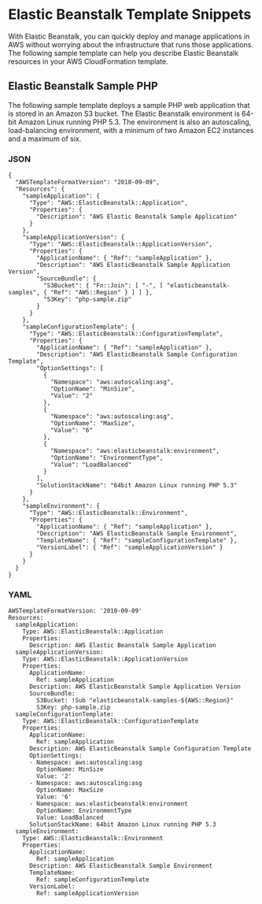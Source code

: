 # Elastic Beanstalk Template Snippets<a name="quickref-elasticbeanstalk"></a>

With Elastic Beanstalk, you can quickly deploy and manage applications in AWS without worrying about the infrastructure that runs those applications\. The following sample template can help you describe Elastic Beanstalk resources in your AWS CloudFormation template\.

## Elastic Beanstalk Sample PHP<a name="quickref-elasticbeanstalk-sampleenv"></a>

The following sample template deploys a sample PHP web application that is stored in an Amazon S3 bucket\. The Elastic Beanstalk environment is 64\-bit Amazon Linux running PHP 5\.3\. The environment is also an autoscaling, load\-balancing environment, with a minimum of two Amazon EC2 instances and a maximum of six\. 

### JSON<a name="quickref-elasticbeanstalk-example-1.json"></a>

```
{
  "AWSTemplateFormatVersion": "2010-09-09",
  "Resources": {
    "sampleApplication": {
      "Type": "AWS::ElasticBeanstalk::Application",
      "Properties": {
        "Description": "AWS Elastic Beanstalk Sample Application"
      }
    },
    "sampleApplicationVersion": {
      "Type": "AWS::ElasticBeanstalk::ApplicationVersion",
      "Properties": {
        "ApplicationName": { "Ref": "sampleApplication" },
        "Description": "AWS ElasticBeanstalk Sample Application Version",
        "SourceBundle": {
          "S3Bucket": { "Fn::Join": [ "-", [ "elasticbeanstalk-samples", { "Ref": "AWS::Region" } ] ] },
          "S3Key": "php-sample.zip"
        }
      }
    },
    "sampleConfigurationTemplate": {
      "Type": "AWS::ElasticBeanstalk::ConfigurationTemplate",
      "Properties": {
        "ApplicationName": { "Ref": "sampleApplication" },
        "Description": "AWS ElasticBeanstalk Sample Configuration Template",
        "OptionSettings": [
          {
            "Namespace": "aws:autoscaling:asg",
            "OptionName": "MinSize",
            "Value": "2"
          },
          {
            "Namespace": "aws:autoscaling:asg",
            "OptionName": "MaxSize",
            "Value": "6"
          },
          {
            "Namespace": "aws:elasticbeanstalk:environment",
            "OptionName": "EnvironmentType",
            "Value": "LoadBalanced"
          }
        ],
        "SolutionStackName": "64bit Amazon Linux running PHP 5.3"
      }
    },
    "sampleEnvironment": {
      "Type": "AWS::ElasticBeanstalk::Environment",
      "Properties": {
        "ApplicationName": { "Ref": "sampleApplication" },
        "Description": "AWS ElasticBeanstalk Sample Environment",
        "TemplateName": { "Ref": "sampleConfigurationTemplate" },
        "VersionLabel": { "Ref": "sampleApplicationVersion" }
      }
    }
  }
}
```

### YAML<a name="quickref-elasticbeanstalk-example-1.yaml"></a>

```
AWSTemplateFormatVersion: '2010-09-09'
Resources:
  sampleApplication:
    Type: AWS::ElasticBeanstalk::Application
    Properties:
      Description: AWS Elastic Beanstalk Sample Application
  sampleApplicationVersion:
    Type: AWS::ElasticBeanstalk::ApplicationVersion
    Properties:
      ApplicationName:
        Ref: sampleApplication
      Description: AWS ElasticBeanstalk Sample Application Version
      SourceBundle:
        S3Bucket: !Sub "elasticbeanstalk-samples-${AWS::Region}"
        S3Key: php-sample.zip
  sampleConfigurationTemplate:
    Type: AWS::ElasticBeanstalk::ConfigurationTemplate
    Properties:
      ApplicationName:
        Ref: sampleApplication
      Description: AWS ElasticBeanstalk Sample Configuration Template
      OptionSettings:
      - Namespace: aws:autoscaling:asg
        OptionName: MinSize
        Value: '2'
      - Namespace: aws:autoscaling:asg
        OptionName: MaxSize
        Value: '6'
      - Namespace: aws:elasticbeanstalk:environment
        OptionName: EnvironmentType
        Value: LoadBalanced
      SolutionStackName: 64bit Amazon Linux running PHP 5.3
  sampleEnvironment:
    Type: AWS::ElasticBeanstalk::Environment
    Properties:
      ApplicationName:
        Ref: sampleApplication
      Description: AWS ElasticBeanstalk Sample Environment
      TemplateName:
        Ref: sampleConfigurationTemplate
      VersionLabel:
        Ref: sampleApplicationVersion
```